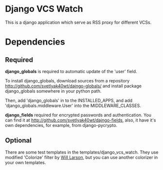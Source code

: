 Django VCS Watch
================

This is a django application which serve as RSS proxy for different VCSs.

Dependencies
============

Required
--------

**django_globals** is required to automatic update of the 'user' field.

To install django_globals, download sources from a repository
<http://github.com/svetlyak40wt/dajngo-globals/> and install
package django_globals somewhere in your python path.

Then, add 'django_globals' in to the INSTALLED_APPS, and add
'django_globals.middleware.User' into the MIDDLEWARE_CLASSES.

**django_fields** required for encrypted passwords and authentication.
You can find it at <http://github.com/svetlyak40wt/dajngo-fields>, also,
it have it's own dependencies, for example, from django-pycrypto.

Optional
--------

There are some test templates in the templates/django_vcs_watch.
They use modified 'Colorize' filter by [Will Larson](http://lethain.com/author/will-larson/),
but you can use another colorizer in your own templates.

